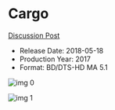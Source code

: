 # Cargo

[Discussion Post](https://www.avsforum.com/threads/bass-eq-for-filtered-movies.2995212/post-57005116)

* Release Date: 2018-05-18
* Production Year: 2017
* Format: BD/DTS-HD MA 5.1

![img 0](https://i.imgur.com/eAKEz4T.jpg)

![img 1](https://i.imgur.com/V8PKF8M.jpg)

